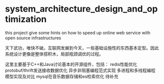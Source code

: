 # system_architecture_design_and_optimization
this project give some hints on how to speed up online web service with open source infrastructures

天下武功，唯快不破。互联网发展到今天，一些基础设施性的东西基本定型。因此系统设计更像是整体搭积木，局部瓶颈调优的过程。

这里主要基于C++和Java讨论基本的开源组件，包括：
redis性能优化
protobuf/thrift发送接收数据优化
异步非阻塞编程范式实现
多进程和多线程编程模型实现及对比
mysql在音乐数据存储和es检索优化
待补充
